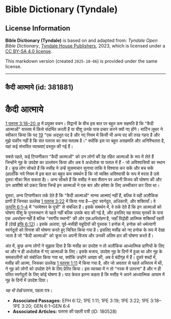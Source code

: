 # Bible Dictionary (Tyndale)

## License Information

**Bible Dictionary (Tyndale)** is based on and adapted from: _Tyndale Open Bible Dictionary_, [Tyndale House Publishers](https://tyndaleopenresources.com/), 2023, which is licensed under a [CC BY-SA 4.0 license](https://creativecommons.org/licenses/by-sa/4.0/legalcode.en).

This markdown version (created `2025-10-06`) is provided under the same license.



--------------------------------

## कैदी आत्माये (id: 381881)

कैदी आत्माये
============

[1 पतरस 3:18–20 अ](https://ref.ly/1Pet3:18-1Pet3:20) में प्रयुक्त वचन। विद्वानों के बीच इस बात पर बहुत कम सहमति है कि "कैदी आत्माओं" वास्तव में किसे संदर्भित करती हैं या यीशु उनके पास प्रचार करने क्यों गए होंगे। मार्टिन लूथर ने स्वीकार किया कि पद [19](https://ref.ly/1Pet3:19) "एक अद्भुत पद है और नए नियम में किसी भी अन्य पद की तरह गहरा है और मुझे यकीन नहीं है कि संत पतरस का क्या मतलब है।" क्योंकि इस पर बहुत असहमति और अनिश्चितता है, यहां कई संभावित व्याख्याएं प्रस्तुत की गई हैं।

सबसे पहले, कई टिप्पणीकार "कैदी आत्माओं" को उन लोगों की देह रहित आत्माओं के रूप में लेते हैं जिन्होंने नूह के उपदेश का उल्लंघन किया और अब वे अधोलोक या पताल में हैं \- जो अविश्वासियों का स्थान है। कुछ लोग सोचते हैं कि मसीह ने उन्हें सुसमाचार सुनाया ताकि वे विश्वास कर सकें और बच सकें (हालाँकि नये नियम में इस बात का बहुत कम समर्थन है कि जो व्यक्ति अविश्वासी के रूप में मरता है उसे दूसरा मौका मिल सकता है)। अन्य सोचते हैं कि मसीह ने बस शैतान पर अपनी विजय की घोषणा की और उन आशीषो को प्रकट किया जिन्हें इन आत्माओं ने एक बार और हमेशा के लिए अस्वीकार कर दिया था।

दूसरा, अन्य टिप्पणीकार तर्क देते हैं कि "कैदी आत्माओं" मानव आत्माएं नहीं हैं, बल्कि वे वही अलौकिक प्राणी हैं जिनका उल्लेख [1 पतरस 3:22](https://ref.ly/1Pet3:22) में किया गया है—दुष्ट स्वर्गदूत, अधिकारी, और शक्तियाँ। वे [उत्पत्ति 6:1–4](https://ref.ly/Gen6:1-Gen6:4) में "परमेश्वर के पुत्रों" से संबंधित हैं। इसके समर्थन में, वे तर्क देते हैं कि इन आत्माओं को घोषणा यीशु के पुनरुत्थान से पहले नहीं बल्कि उसके बाद की गई है, और इसलिए यह शायद मृतकों के पास एक *अवरोहण* नहीं है बल्कि "स्वर्गीय स्थानों" की ओर एक*अभिरोहण* है, जहाँ विद्रोही आत्मिक शक्तियाँ रहती हैं (देखें [इफि 6:12](https://ref.ly/Eph6:12))। इसके अलावा, पूर्व\-मसीही यहूदियों की पुस्तक 1 हनोक में, हनोक को धर्मत्यागी स्वर्गदूतों को विनाश की घोषणा करते हुए चित्रित किया गया है। इसलिए मसीह को नए हनोक के रूप में देखा जाता है जो "कैदी आत्माओं" को क्रूस पर अपनी विजय और उनकी अंतिम हार की घोषणा करते हैं।

अंत में, कुछ अन्य लोगों ने सुझाव दिया है कि मसीह का उपदेश न तो अलौकिक आध्यात्मिक प्राणियों के लिए था और न ही अधोलोक में गए आत्माओं के लिए। इसके बजाय, उपदेश नूह के दिनों में हुआ था और नूह के समकालीनों को संबोधित किया गया था, क्योंकि उन्होंने अवज्ञा की, अब वे बंदीगृह में हैं। दूसरे शब्दों में, मसीह की आत्मा, जिसका उल्लेख [1 पतरस 1:11](https://ref.ly/1Pet1:11) में किया गया है, और जो अवतार से पहले अस्तित्व में थी, ने नूह को लोगों को उपदेश देने के लिए प्रेरित किया। इस व्याख्या में न तो "नरक में उतरना" है और न ही पतित स्वर्गदूतों के लिए कोई घोषणा है। पाठ केवल इतना कहता है कि मसीह ने अपने आध्यात्मिक आयाम में नूह के दिनों में उपदेश दिया।

*यह भी देखें* पतरस, पहला पत्र।

* **Associated Passages:** EPH 6:12; 1PE 1:11; 1PE 3:19; 1PE 3:22; 1PE 3:18–1PE 3:20; GEN 6:1–GEN 6:4
* **Associated Articles:** पतरस की पहली पत्री (ID: 180528)

